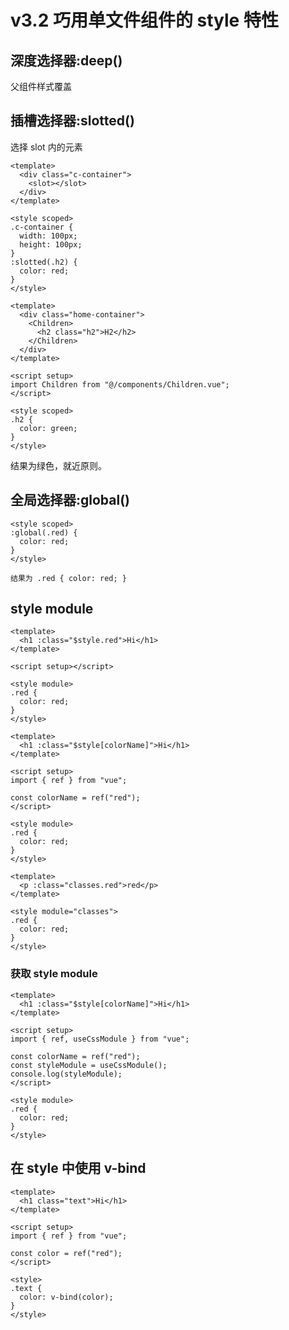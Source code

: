 # v3.2 巧用单文件组件的 style 特性

## 深度选择器:deep()

父组件样式覆盖

## 插槽选择器:slotted()

选择 slot 内的元素

```vue
<template>
  <div class="c-container">
    <slot></slot>
  </div>
</template>

<style scoped>
.c-container {
  width: 100px;
  height: 100px;
}
:slotted(.h2) {
  color: red;
}
</style>
```

```vue
<template>
  <div class="home-container">
    <Children>
      <h2 class="h2">H2</h2>
    </Children>
  </div>
</template>

<script setup>
import Children from "@/components/Children.vue";
</script>

<style scoped>
.h2 {
  color: green;
}
</style>
```

结果为绿色，就近原则。

## 全局选择器:global()

```vue
<style scoped>
:global(.red) {
  color: red;
}
</style>

结果为 .red { color: red; }
```

## style module

```vue
<template>
  <h1 :class="$style.red">Hi</h1>
</template>

<script setup></script>

<style module>
.red {
  color: red;
}
</style>
```

```vue
<template>
  <h1 :class="$style[colorName]">Hi</h1>
</template>

<script setup>
import { ref } from "vue";

const colorName = ref("red");
</script>

<style module>
.red {
  color: red;
}
</style>
```

```vue
<template>
  <p :class="classes.red">red</p>
</template>

<style module="classes">
.red {
  color: red;
}
</style>
```

### 获取 style module

```vue
<template>
  <h1 :class="$style[colorName]">Hi</h1>
</template>

<script setup>
import { ref, useCssModule } from "vue";

const colorName = ref("red");
const styleModule = useCssModule();
console.log(styleModule);
</script>

<style module>
.red {
  color: red;
}
</style>
```

## 在 style 中使用 v-bind

```vue
<template>
  <h1 class="text">Hi</h1>
</template>

<script setup>
import { ref } from "vue";

const color = ref("red");
</script>

<style>
.text {
  color: v-bind(color);
}
</style>
```
